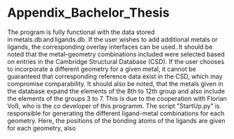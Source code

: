 # Appendix_Bachelor_Thesis

The program is fully functional with the data stored in metals.db and ligands.db. If the user wishes to add additional metals or ligands, the corresponding overlay interfaces can be used. It should be noted that the metal–geometry combinations included were selected based on entries in the Cambridge Structural Database (CSD). If the user chooses to incorporate a different geometry for a given metal, it cannot be guaranteed that corresponding reference data exist in the CSD, which may compromise comparability. It should also be noted, that the metals given in the database expand the elements of the 8th to 12th group and also include the elements of the groups 3 to 7. This is due to the cooperation with Florian Voß, who is the co developer of this programm. The script "StartUp.py" is responsible for generating the different ligand-metal combinations for each geometry. Here, the positions of the bonding atoms of the ligands are given for each geometry, also 